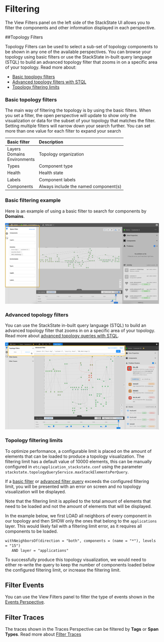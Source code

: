 # Filtering

The View Filters panel on the left side of the StackState UI allows you to filter the components and other information displayed in each perspective.

##Topology Filters

Topology Filters can be used to select a sub-set of topology components to be shown in any one of the available perspectives. You can browse your topology using basic filters or use the StackState in-built query language (STQL) to build an advanced topology filter that zooms in on a specific area of your topology. Read more about:

* [Basic topology filters](#basic-topology-filters)
* [Advanced topology filters with STQL](../../configure/topology_selection_advanced.md)
* [Topology filtering limits](#topology-filtering-limits)

### Basic topology filters

The main way of filtering the topology is by using the basic filters. When you set a filter, the open perspective will update to show only the visualization or data for the subset of your topology that matches the filter. Setting multiple filters will narrow down your search further. You can set more than one value for each filter to expand your search

| Basic filter | Description |
|:---|:---|
| Layers<br />Domains<br />Environments | Topology organization |
| Types | Component type |
| Health | Health state |
| Labels | Component labels |
| Components | Always include the named component(s) |


### Basic filtering example

Here is an example of using a basic filter to search for components by **Domains**.

![Filtering example](../../.gitbook/assets/v410/basic_filtering.png)

### Advanced topology filters

You can use the StackState in-built query language (STQL) to build an advanced topology filter that zooms in on a specific area of your topology. Read more about [advanced topology queries with STQL](../../configure/topology_selection_advanced.md).

![Filtering\(advanced filter\)](../../.gitbook/assets/v410/advanced_filtering.png)

### Topology filtering limits

To optimize performance, a configurable limit is placed on the amount of elements that can be loaded to produce a topology visualization. The filtering limit has a default value of 10000 elements, this can be manually configured in `etc/application_stackstate.conf` using the parameter `stackstate.topologyQueryService.maxStackElementsPerQuery`.

If a [basic filter](#basic-topology-filters) or [advanced filter query](/configure/topology_selection_advanced.md) exceeds the configured filtering limit, you will be presented with an error on screen and no topology visualization will be displayed.

Note that the filtering limit is applied to the total amount of elements that need to be loaded and not the amount of elements that will be displayed.

In the example below, we first LOAD all neighbors of every component in our topology and then SHOW only the ones that belong to the `applications` layer. This would likely fail with a filtering limit error, as it requires all components to be loaded.
```text
withNeighborsOf(direction = "both", components = (name = "*"), levels = "15")
   AND layer = "applications"
```

To successfully produce this topology visualization, we would need to either re-write the query to keep the number of components loaded below the configured filtering limit, or increase the filtering limit.

## Filter Events

You can use the View Filters panel to filter the type of events shown in the [Events Perspective](event-perspective.md).

## Filter Traces

The traces shown in the Traces Perspective can be filtered by **Tags** or **Span Types**. Read more about [FIlter Traces](trace-perspective.md#trace-filters)
